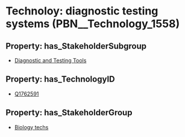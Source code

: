 # Technoloy: __diagnostic testing systems__ (PBN__Technology_1558)

## Property: has_StakeholderSubgroup

* [Diagnostic and Testing Tools](PBN__TechSubgroup_12)

## Property: has_TechnologyID

* [Q1762591](Q1762591)

## Property: has_StakeholderGroup

* [Biology techs](PBN__TechGroup_15)

